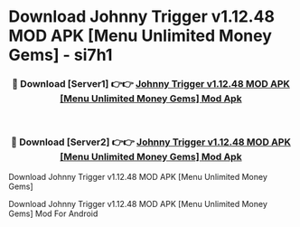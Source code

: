 # Download Johnny Trigger v1.12.48 MOD APK [Menu Unlimited Money Gems] - si7h1


<div align="center">
<h3>🔴 Download [Server1] 👉👉 <a href="https://apk-comot.site?title=Johnny_Trigger_v1.12.48_MOD_APK_[Menu_Unlimited_Money_Gems]">Johnny Trigger v1.12.48 MOD APK [Menu Unlimited Money Gems] Mod Apk</a></h3><br>
<h3>🔴 Download [Server2] 👉👉 <a href="https://apk-comot.site?title=Johnny_Trigger_v1.12.48_MOD_APK_[Menu_Unlimited_Money_Gems]">Johnny Trigger v1.12.48 MOD APK [Menu Unlimited Money Gems] Mod Apk</a></h3>
</div>



Download Johnny Trigger v1.12.48 MOD APK [Menu Unlimited Money Gems] 

Download Johnny Trigger v1.12.48 MOD APK [Menu Unlimited Money Gems] Mod For Android